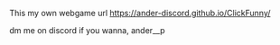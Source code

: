 This my own webgame url
https://ander-discord.github.io/ClickFunny/

dm me on discord if you wanna, ander__p
